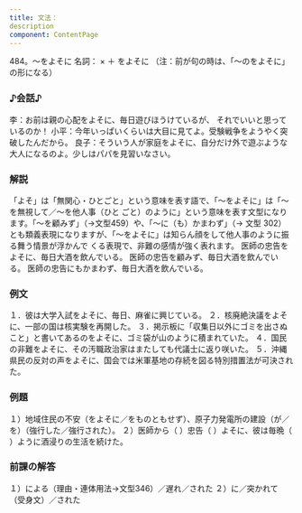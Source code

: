 ```yaml
---
title: 文法：
description
component: ContentPage
---
```



484。～をよそに
名詞： × ＋ をよそに
（注：前が句の時は、「～のをよそに」の形になる）
### ♪会話♪
李：お前は親の心配をよそに、毎日遊びほうけているが、 それでいいと思っているのか！
小平：今年いっぱいくらいは大目に見てよ。受験戦争をようやく突破したんだから。 良子：そういう人が家庭をよそに、自分だけ外で遊ぶような大人になるのよ。少しはパパを見習いなさい。
### 解説
「よそ」は「無関心・ひとごと」という意味を表す語で、「～をよそに」は「～を無視して／～を他人事（ひと ごと）のように」という意味を表す文型になります。「～を顧みず」（→文型459）や、「～に（も）かまわず」（→
文型 302）とも類義表現になりますが、「～をよそに」は知らん顔をして他人事のように振る舞う情景が浮かんで くる表現で、非難の感情が強く表れます。
医師の忠告をよそに、毎日大酒を飲んでいる。
医師の忠告を顧みず、毎日大酒を飲んでいる。
医師の忠告にもかまわず、毎日大酒を飲んでいる。
### 例文
１．彼は大学入試をよそに、毎日、麻雀に興じている。
２．核廃絶決議をよそに、一部の国は核実験を再開した。
３．掲示板に「収集日以外にゴミを出さぬこと」と書いてあるのをよそに、ゴミ袋が山のように積まれていた。
４．国民の非難をよそに、その汚職政治家はまたしても代議士に返り咲いた。
５．沖縄県民の反対の声をよそに、国会では米軍基地の存続を図る特別措置法が可決された。
### 例題
１）地域住民の不安（をよそに／をものともせず）、原子力発電所の建設（が／を）（強行した／強行された）。
２）医師から（ ）忠告（ ）よそに、彼は毎晩（ ）ように酒浸りの生活を続けた。
### 前課の解答
１）による（理由・連体用法→文型346）／遅れ／された
２）に／突かれて（受身文）／された
